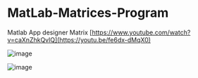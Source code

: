 # MatLab-Matrices-Program
Matlab App designer Matrix
[https://www.youtube.com/watch?v=caXnZhkQvlQ](https://youtu.be/fe6dx-dMqX0)

![image](https://user-images.githubusercontent.com/101295973/171958198-274defb0-dbb0-4542-b47b-dc2155906f0d.png)

![image](https://user-images.githubusercontent.com/101295973/171958147-696ae1c1-9e29-4cd4-8f90-c372a592f106.png)
